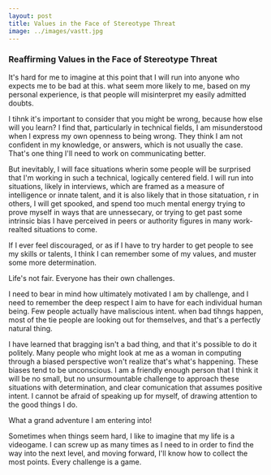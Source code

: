 ```yaml
---
layout: post
title: Values in the Face of Stereotype Threat
image: ../images/vastt.jpg
---
```


<h3>Reaffirming Values in the Face of Stereotype Threat</h3>
<p>It's hard for me to imagine at this point that I will run into anyone who expects me to be bad at this. what seem more likely to me, based on my personal experience, is that people will misinterpret my easily admitted doubts.</p>
<p>I tihnk it's important to consider that you might be wrong, because how else will you learn? I find that, particularly in technical fields, I am misunderstood when I express my own openness to being wrong. They think I am not confident in my knowledge, or answers, which is not usually the case. That's one thing I'll need to work on communicating better.</p>
<p>But inevitably, I will face situations wherin some people will be surprised that I'm working in such a technical, logically centered field. I will run into situations, likely in interviews, which are framed as a measure of intelligence or innate talent, and it is also likely that in those sitatuation, r in others, I will get spooked, and spend too much mental energy trying to prove myself in ways that are unnessecary, or trying to get past some intrinsic bias I have perceived in peers or authority figures in many work-realted situations to come.</p>
<p>If I ever feel discouraged, or as if I have to try harder to get people to see my skills or talents, I think I can remember some of my values, and muster some more determination.</p>
<p>Life's not fair. Everyone has their own challenges.</p>
<p>I need to bear in mind how ultimately motivated I am by challenge, and I need to remember the deep respect I aim to have for each individual human being. Few people actually have maliscious intent. when bad tihngs happen, most of the tie people are looking out for themselves, and that's a perfectly natural thing.</p>
<p>I have learned that bragging isn't a bad thing, and that it's possible to do it politely. Many people who might look at me as a woman in computing through a biased perspective won't realize that's what's happening. These biases tend to be unconscious. I am a friendly enough person that I think it will be no small, but no unsurmountable challenge to approach these situations with determination, and clear comunication that assumes positive intent. I cannot be afraid of speaking up for myself, of drawing attention to the good things I do.</p>
<p>What a grand adventure I am entering into!</p>
<p>Sometimes when things seem hard, I like to imagine that my life is a videogame. I can screw up as many times as I need to in order to find the way into the next level, and moving forward, I'll know how to collect the most points. Every challenge is a game.</p>

